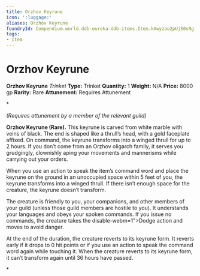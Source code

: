 ```yaml
---
title: Orzhov Keyrune
icon: ':luggage:'
aliases: Orzhov Keyrune
foundryId: Compendium.world.ddb-eureka-ddb-items.Item.kAwyzoo2pUjS0sNg
tags:
- Item
---
```


# Orzhov Keyrune

**Orzhov Keyrune**
_Trinket_
**Type:** Trinket
**Quantity:** 1
**Weight:** N/A
**Price:** 8000 gp
**Rarity:** Rare
**Attunement:** Requires Attunement

*<div class="item-attunement"><i>(Requires attunement by a member of the relevant guild)</i><p class="Core-Styles_Core-Body">**Orzhov Keyrune (Rare).** This keyrune is carved from white marble with veins of black. The end is shaped like a thrull’s head, with a gold faceplate affixed. On command, the keyrune transforms into a winged thrull for up to 2 hours. If you don’t come from an Orzhov oligarch family, it serves you grudgingly, clownishly aping your movements and mannerisms while carrying out your orders.</p>
<p class="Core-Styles_Core-Body">When you use an action to speak the item’s command word and place the keyrune on the ground in an unoccupied space within 5 feet of you, the keyrune transforms into a winged thrull. If there isn’t enough space for the creature, the keyrune doesn’t transform. </p>
<p class="Core-Styles_Core-Body">The creature is friendly to you, your companions, and other members of your guild (unless those guild members are hostile to you). It understands your languages and obeys your spoken commands. If you issue no commands, the creature takes the disable-webm=1">Dodge action and moves to avoid danger.</p>
<p class="Core-Styles_Core-Body">At the end of the duration, the creature reverts to its keyrune form. It reverts early if it drops to 0 hit points or if you use an action to speak the command word again while touching it. When the creature reverts to its keyrune form, it can’t transform again until 36 hours have passed.</p>*